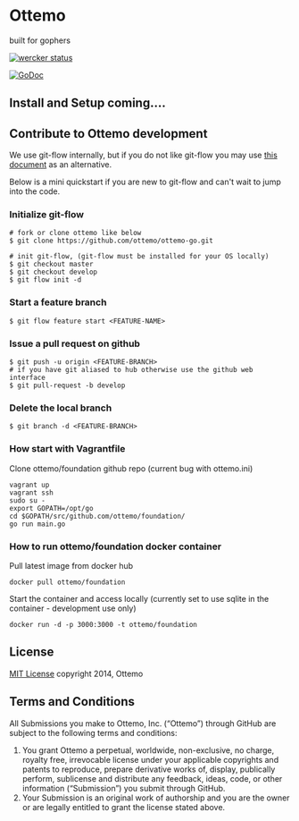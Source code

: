 Ottemo 
=========

built for gophers

[![wercker status](https://app.wercker.com/status/97369a2b891e2ff6dd5b37d96301030f/m "wercker status")](https://app.wercker.com/project/bykey/97369a2b891e2ff6dd5b37d96301030f)

[![GoDoc](https://godoc.org/github.com/ottemo/foundation?status.png)](https://godoc.org/github.com/ottemo/foundation)

## Install and Setup coming....

## Contribute to Ottemo development
We use git-flow internally, but if you do not like git-flow you may use [this document](CONTRIBUTE.md) as an alternative.  

Below is a mini quickstart if you are new to git-flow and can't wait to jump into the code. 

### Initialize git-flow

    # fork or clone ottemo like below
    $ git clone https://github.com/ottemo/ottemo-go.git 

    # init git-flow, (git-flow must be installed for your OS locally)
    $ git checkout master
    $ git checkout develop
    $ git flow init -d

### Start a feature branch
    $ git flow feature start <FEATURE-NAME>

### Issue a pull request on github
    $ git push -u origin <FEATURE-BRANCH>
    # if you have git aliased to hub otherwise use the github web interface
    $ git pull-request -b develop

### Delete the local branch
    $ git branch -d <FEATURE-BRANCH>

### How start with Vagrantfile
Clone ottemo/foundation github repo (current bug with ottemo.ini)

    vagrant up
    vagrant ssh
    sudo su -
    export GOPATH=/opt/go
    cd $GOPATH/src/github.com/ottemo/foundation/
    go run main.go

### How to run ottemo/foundation docker container
Pull latest image from docker hub

    docker pull ottemo/foundation

Start the container and access locally (currently set to use sqlite in the container - development use only)

    docker run -d -p 3000:3000 -t ottemo/foundation


## License

[MIT License](http://mit-license.org/) copyright 2014, Ottemo

## Terms and Conditions

All Submissions you make to Ottemo, Inc. (“Ottemo”) through GitHub are subject to the following terms and conditions: 

1. You grant Ottemo a perpetual, worldwide, non-exclusive, no charge, royalty free, irrevocable license under your applicable copyrights and patents to reproduce, prepare derivative works of, display, publically perform, sublicense and distribute any feedback, ideas, code, or other information (“Submission”) you submit through GitHub. 
2. Your Submission is an original work of authorship and you are the owner or are legally entitled to grant the license stated above.
